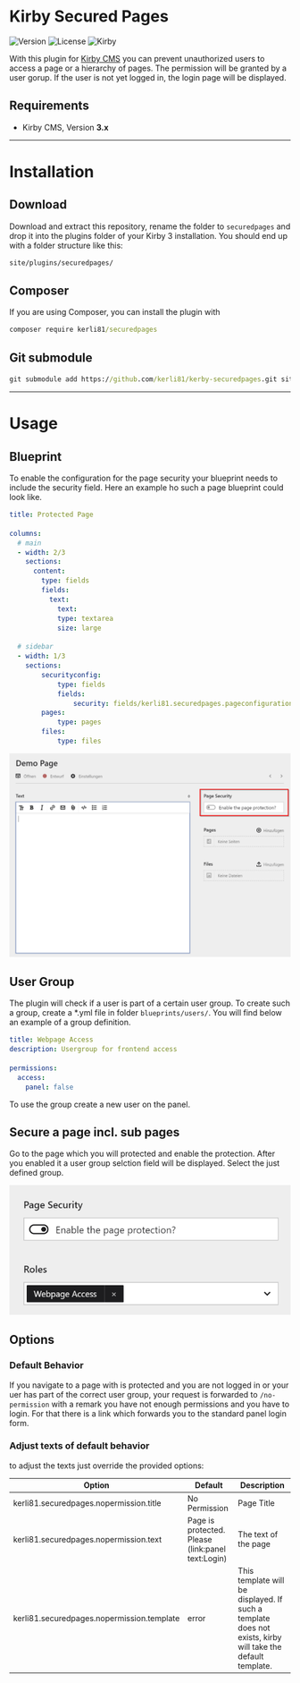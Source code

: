 
# Kirby Secured Pages

![Version](https://img.shields.io/badge/Version-0.5.1-blue.svg) ![License](https://img.shields.io/badge/License-MIT-green.svg) ![Kirby](https://img.shields.io/badge/Kirby-3.x-f0c674.svg)

With this plugin for [Kirby CMS](http://getkirby.com) you can prevent unauthorized users to access a page or a hierarchy of pages. The permission will be granted by a user gorup. If the user is not yet logged in, the login page will be displayed.

## Requirements

+ Kirby CMS, Version **3.x**

****

# Installation

## Download

Download and extract this repository, rename the folder to `securedpages` and drop it into the plugins folder of your Kirby 3 installation. You should end up with a folder structure like this:

```cmd
site/plugins/securedpages/
```

## Composer

If you are using Composer, you can install the plugin with

```cmd
composer require kerli81/securedpages
```

## Git submodule

```cmd
git submodule add https://github.com/kerli81/kerby-securedpages.git site/plugins/securedpages
```


****

# Usage

## Blueprint
To enable the configuration for the page security your blueprint needs to include the security field. Here an example ho such a page blueprint could look like.

```yml
title: Protected Page

columns:
  # main
  - width: 2/3
    sections:
      content:
        type: fields
        fields:
          text:
            text:
            type: textarea
            size: large
            
  # sidebar
  - width: 1/3
    sections:
        securityconfig:
            type: fields
            fields:
                security: fields/kerli81.securedpages.pageconfiguration
        pages:
            type: pages
        files:
            type: files
```
![Template](/.github/template.png?raw=true "Template")

## User Group
The plugin will check if a user is part of a certain user group. To create such a group, create a *.yml file in folder ```blueprints/users/```. You will find below an example of a group definition. 

```yml
title: Webpage Access
description: Usergroup for frontend access

permissions:
  access:
    panel: false
```

To use the group create a new user on the panel. 

## Secure a page incl. sub pages
Go to the page which you will protected and enable the protection. After you enabled it a user group selction field will be displayed. Select the just defined group.

![Protection Configuration](/.github/security_area.png?raw=true "Protection Configuration")

## Options

### Default Behavior
If you navigate to a page with is protected and you are not logged in or your uer has part of the correct user group, your request is forwarded to ```/no-permission``` with a remark you have not enough permissions and you have to login. For that there is a link which forwards you to the standard panel login form.

### Adjust texts of default behavior
to adjust the texts just override the provided options:

Option | Default | Description
------ | ------- | -----------
kerli81.securedpages.nopermission.title | No Permission | Page Title
kerli81.securedpages.nopermission.text | Page is protected. Please (link:panel text:Login) | The text of the page
kerli81.securedpages.nopermission.template | error | This template will be displayed. If such a template does not exists, kirby will take the default template.



